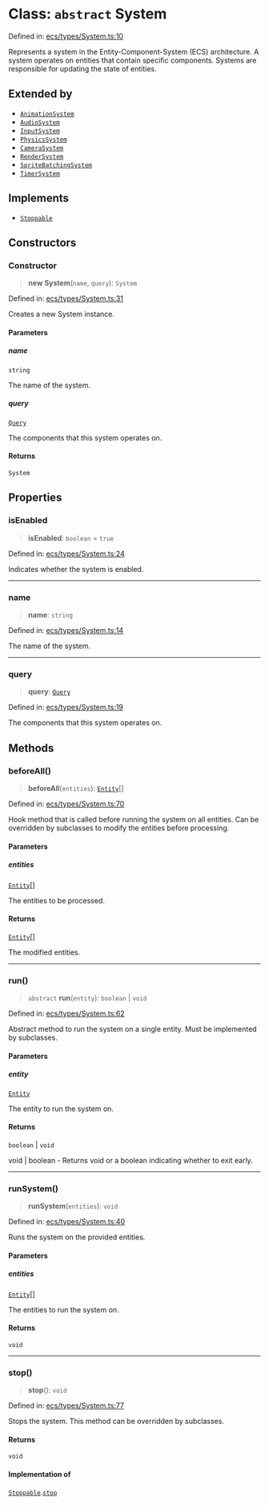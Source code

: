 # Class: `abstract` System

Defined in: [ecs/types/System.ts:10](https://github.com/Forge-Game-Engine/Forge/blob/7b95769650b59c5ba12aa490e41717344ca6bf1e/src/ecs/types/System.ts#L10)

Represents a system in the Entity-Component-System (ECS) architecture.
A system operates on entities that contain specific components.
Systems are responsible for updating the state of entities.

## Extended by

- [`AnimationSystem`](AnimationSystem.md)
- [`AudioSystem`](AudioSystem.md)
- [`InputSystem`](InputSystem.md)
- [`PhysicsSystem`](PhysicsSystem.md)
- [`CameraSystem`](CameraSystem.md)
- [`RenderSystem`](RenderSystem.md)
- [`SpriteBatchingSystem`](SpriteBatchingSystem.md)
- [`TimerSystem`](TimerSystem.md)

## Implements

- [`Stoppable`](../interfaces/Stoppable.md)

## Constructors

### Constructor

> **new System**(`name`, `query`): `System`

Defined in: [ecs/types/System.ts:31](https://github.com/Forge-Game-Engine/Forge/blob/7b95769650b59c5ba12aa490e41717344ca6bf1e/src/ecs/types/System.ts#L31)

Creates a new System instance.

#### Parameters

##### name

`string`

The name of the system.

##### query

[`Query`](../type-aliases/Query.md)

The components that this system operates on.

#### Returns

`System`

## Properties

### isEnabled

> **isEnabled**: `boolean` = `true`

Defined in: [ecs/types/System.ts:24](https://github.com/Forge-Game-Engine/Forge/blob/7b95769650b59c5ba12aa490e41717344ca6bf1e/src/ecs/types/System.ts#L24)

Indicates whether the system is enabled.

***

### name

> **name**: `string`

Defined in: [ecs/types/System.ts:14](https://github.com/Forge-Game-Engine/Forge/blob/7b95769650b59c5ba12aa490e41717344ca6bf1e/src/ecs/types/System.ts#L14)

The name of the system.

***

### query

> **query**: [`Query`](../type-aliases/Query.md)

Defined in: [ecs/types/System.ts:19](https://github.com/Forge-Game-Engine/Forge/blob/7b95769650b59c5ba12aa490e41717344ca6bf1e/src/ecs/types/System.ts#L19)

The components that this system operates on.

## Methods

### beforeAll()

> **beforeAll**(`entities`): [`Entity`](Entity.md)[]

Defined in: [ecs/types/System.ts:70](https://github.com/Forge-Game-Engine/Forge/blob/7b95769650b59c5ba12aa490e41717344ca6bf1e/src/ecs/types/System.ts#L70)

Hook method that is called before running the system on all entities.
Can be overridden by subclasses to modify the entities before processing.

#### Parameters

##### entities

[`Entity`](Entity.md)[]

The entities to be processed.

#### Returns

[`Entity`](Entity.md)[]

The modified entities.

***

### run()

> `abstract` **run**(`entity`): `boolean` \| `void`

Defined in: [ecs/types/System.ts:62](https://github.com/Forge-Game-Engine/Forge/blob/7b95769650b59c5ba12aa490e41717344ca6bf1e/src/ecs/types/System.ts#L62)

Abstract method to run the system on a single entity.
Must be implemented by subclasses.

#### Parameters

##### entity

[`Entity`](Entity.md)

The entity to run the system on.

#### Returns

`boolean` \| `void`

void | boolean - Returns void or a boolean indicating whether to exit early.

***

### runSystem()

> **runSystem**(`entities`): `void`

Defined in: [ecs/types/System.ts:40](https://github.com/Forge-Game-Engine/Forge/blob/7b95769650b59c5ba12aa490e41717344ca6bf1e/src/ecs/types/System.ts#L40)

Runs the system on the provided entities.

#### Parameters

##### entities

[`Entity`](Entity.md)[]

The entities to run the system on.

#### Returns

`void`

***

### stop()

> **stop**(): `void`

Defined in: [ecs/types/System.ts:77](https://github.com/Forge-Game-Engine/Forge/blob/7b95769650b59c5ba12aa490e41717344ca6bf1e/src/ecs/types/System.ts#L77)

Stops the system. This method can be overridden by subclasses.

#### Returns

`void`

#### Implementation of

[`Stoppable`](../interfaces/Stoppable.md).[`stop`](../interfaces/Stoppable.md#stop)
